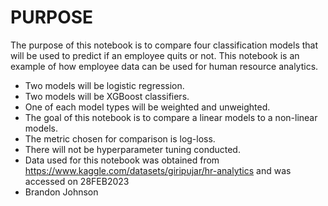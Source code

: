 # PURPOSE
The purpose of this notebook is to compare four classification models that will be used to predict if an employee quits or not.  This notebook is an example of how employee data can be used for human resource analytics.  
* Two models will be logistic regression.
* Two models will be XGBoost classifiers.
* One of each model types will be weighted and unweighted.
* The goal of this notebook is to compare a linear models to a non-linear models.
* The metric chosen for comparison is log-loss.
* There will not be hyperparameter tuning conducted. <br>
* Data used for this notebook was obtained from https://www.kaggle.com/datasets/giripujar/hr-analytics and was accessed on 28FEB2023
* Brandon Johnson
